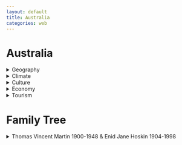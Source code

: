```yaml
---
layout: default
title: Australia
categories: web
---
```


# Australia

<details>
  <summary>Geography</summary>
  <p>Australia is a country and continent surrounded by the Indian and Pacific Oceans. It is known for its diverse landscapes, including deserts, forests, and beaches.</p>
</details>

<details>
  <summary>Climate</summary>
  <p>The climate in Australia varies greatly. The northern parts have a tropical climate, while the southern regions experience temperate climates. In the interior, you can find arid and semi-arid conditions.</p>
</details>

<details>
  <summary>Culture</summary>
  <p>Australia is known for its rich cultural heritage, including Indigenous cultures and influences from British colonization. Australian culture includes unique art forms, music, and traditions.</p>
</details>

<details>
  <summary>Economy</summary>
  <p>Australia has a mixed economy with a strong focus on services, mining, and agriculture. Major industries include finance, tourism, and manufacturing.</p>
</details>

<details>
  <summary>Tourism</summary>
  <p>Popular tourist destinations in Australia include the Great Barrier Reef, Sydney Opera House, and Uluru. The country is known for its outdoor activities and natural beauty.</p>
</details>


# Family Tree

<details>
  <summary>Thomas Vincent Martin 1900-1948 & Enid Jane Hoskin 1904-1998</summary>
  
  <details>
    <summary>Christine Hooper 1938- & Robert Martin 1934-2007 (married ?)</summary>
    
    <details>
      <summary>Cathy Martin 1966- & Mike Addison 1964- (married ?)</summary>
      <ul>
        <li>Addison/Martin child</li>
        <li>Addison/Martin child</li>
      </ul>
    </details>
    
    <details>
      <summary>Paul Martin 1970- & Flur Shelley 1969- (married ?)</summary>
      <ul>
        <li>Martin/Shelley child</li>
        <li>Martin/Shelley child</li>
      </ul>
    </details>
    
    <details>
      <summary>Jen Martin 1972- & Ben Savage (married ?)</summary>
      <ul>
        <li>Savage/Martin child</li>
      </ul>
    </details>

    <details>
      <summary>Jen Martin & Chris Morgan (married ?)</summary>
    </details>
    
    <details>
      <summary>Christine Hooper 1938- & Ian Marshall (married ?)</summary>
    </details>
    
    <details>
      <summary>Christine Hooper 1938- & Brian Snape (married 2024)</summary>
    </details>
    
  </details>
  
  <details>
    <summary>Helen Martin & Frank Kaesehagen (married ?)</summary>
    <ul>
      <li>Mark Kaesehagen</li>
      <li>Sue Kaesehagen</li>
      <li>Jane Kaesehagen</li>
      <li>Julie Kaesehagen</li>
    </ul>
  </details>
  
  <details>
    <summary>Peter Martin & Sue (married ?)</summary>
  </details>


